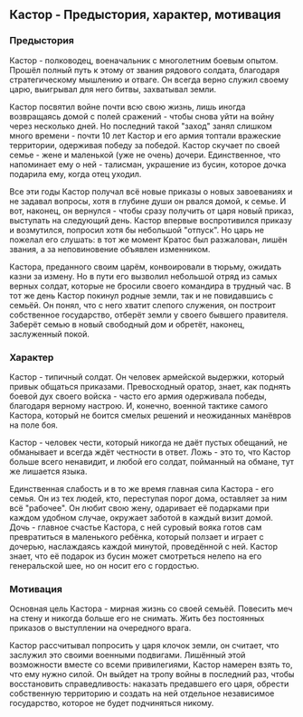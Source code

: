 ## Кастор - Предыстория, характер, мотивация

### Предыстория

Кастор - полководец, военачальник с многолетним боевым опытом. Прошёл полный путь к этому от звания рядового солдата, благодаря стратегическому мышлению и отваге. Он всегда верно служил своему царю, выигрывал для него битвы, захватывал земли. 

Кастор посвятил войне почти всю свою жизнь, лишь иногда возвращаясь домой с полей сражений - чтобы снова уйти на войну через несколько дней. Но последний такой "заход" занял слишком много времени - почти 10 лет Кастор и его армия топтали вражеские территории, одерживая победу за победой. Кастор скучает по своей семье - жене и маленькой (уже не очень) дочери. Единственное, что напоминает ему о ней - талисман, украшение из бусин, которое дочка подарила ему, когда отец уходил.

Все эти годы Кастор получал всё новые приказы о новых завоеваниях и не задавал вопросы, хотя в глубине души он рвался домой, к семье. И вот, наконец, он вернулся - чтобы сразу получить от царя новый приказ, выступать на следующий день. Кастор впервые воспротивился приказу и возмутился, попросил хотя бы небольшой "отпуск". Но царь не пожелал его слушать: в тот же момент Кратос был разжалован, лишён звания, а за неповиновение объявлен изменником. 

Кастора, преданного своим царём, конвоировали в тюрьму, ожидать казни за измену. Но в пути его вызволил небольшой отряд из самых верных солдат, которые не бросили своего командира в трудный час. В тот же день Кастор покинул родные земли, так и не повидавшись с семьёй. Он понял, что с него хватит слепого служения, он построит собственное государство, отберёт земли у своего бывшего правителя. Заберёт семью в новый свободный дом и обретёт, наконец, заслуженный покой.

### Характер

Кастор - типичный солдат. Он человек армейской выдержки, который привык общаться приказами. Превосходный оратор, знает, как поднять боевой дух своего войска - часто его армия одерживала победы, благодаря верному настрою. И, конечно, военной тактике самого Кастора, который не боится смелых решений и неожиданных манёвров на поле боя. 

Кастор - человек чести, который никогда не даёт пустых обещаний, не обманывает и всегда ждёт честности в ответ. Ложь - это то, что Кастор больше всего ненавидит, и любой его солдат, пойманный на обмане, тут же лишается языка. 

Единственная слабость и в то же время главная сила Кастора - его семья. Он из тех людей, кто, переступая порог дома, оставляет за ним всё "рабочее". Он любит свою жену, одаривает её подарками при каждом удобном случае, окружает заботой в каждый визит домой. Дочь - главное счастье Кастора, с ней суровый вояка готов сам превратиться в маленького ребёнка, который ползает и играет с дочерью, наслаждаясь каждой минутой, проведённой с ней. Кастор знает, что её подарок из бусин может смотреться нелепо на его генеральской шее, но он носит его с гордостью.

### Мотивация

Основная цель Кастора - мирная жизнь со своей семьёй. Повесить меч на стену и никогда больше его не снимать. Жить без постоянных приказов о выступлении на очередного врага.

Кастор рассчитывал попросить у царя клочок земли, он считает, что заслужил это своими военными подвигами. Лишённый этой возможности вместе со всеми привилегиями, Кастор намерен взять то, что ему нужно силой. Он выйдет на тропу войны в последний раз, чтобы восстановить справедливость: наказать предавшего его царя, обрести собственную территорию и создать на ней отдельное независимое государство, которое не будет подчиняться никому.